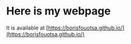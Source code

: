 # Here is my webpage
It is available at [https://borisfouotsa.github.io/](https://borisfouotsa.github.io/)
